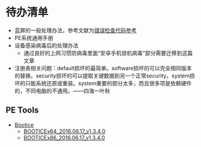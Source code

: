 # 待办清单

- 蓝屏的一般处理办法，参考文献为[错误检查代码参考](https://learn.microsoft.com/zh-cn/windows-hardware/drivers/debugger/bug-check-code-reference2)
- PE系统通用手册
- 设备感染病毒后的处理办法
  - 通过良好的上网习惯防病毒里面“安卓手机锁机病毒”部分需要迁移到这篇文章
- 注册表相关问题：default损坏的最简单。software损坏的可以完全相同版本的替换。security损坏的可以提取关键数据到另一个正常security。system损坏的只能系统还原或重装。system重要的部分太多，而且很多项是依赖硬件的，不同电脑的不通用。——四海一叶秋

## PE Tools

- [Bootice](https://archive.org/details/booticetool_2016_06_17)
  - [BOOTICEx64_2016.06.17_v1.3.4.0](https://www.virustotal.com/gui/file/e1cb831ac9213b52066f934ba0fa80ea8a9de48932452d4142fa085a2ba24fc2)
  - [BOOTICEx86_2016.06.17_v1.3.4.0](https://www.virustotal.com/gui/file/759cf1dad6e1c93e205ef2f4c913c07f74ed469873d9567df00619058252e2ec)
